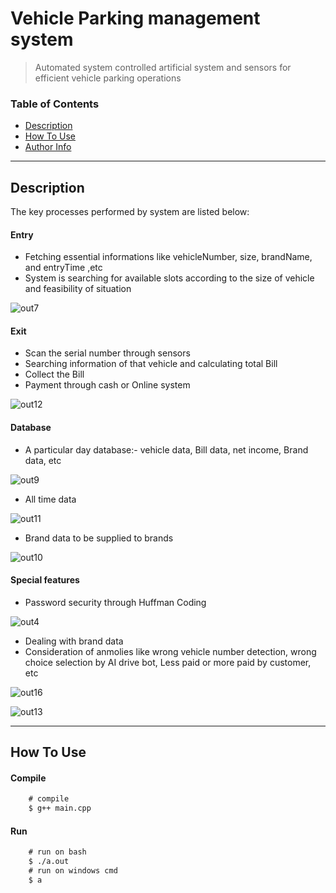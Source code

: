 # Vehicle Parking management system
>Automated system controlled artificial system and sensors for efficient vehicle parking operations


### Table of Contents


- [Description](#description)
- [How To Use](#how-to-use)
- [Author Info](#author-info)

---


## Description
The key processes performed by system are listed below:


#### Entry

- Fetching essential informations like vehicleNumber, size, brandName, and entryTime ,etc
- System is searching for available slots according to the size of vehicle and feasibility of situation


![out7](https://user-images.githubusercontent.com/46133803/85057694-b530d380-b1be-11ea-8c59-b04ac90f5158.png)



#### Exit

- Scan the serial number through sensors
- Searching information of that vehicle and calculating total Bill
- Collect the Bill
- Payment through cash or Online system


![out12](https://user-images.githubusercontent.com/46133803/85057647-acd89880-b1be-11ea-86a1-d6640b32a8a8.png)


#### Database

- A particular day database:- vehicle data, Bill data, net income, Brand data, etc


![out9](https://user-images.githubusercontent.com/46133803/85057698-b6fa9700-b1be-11ea-9e3e-0150acbe83e6.png)


- All time data


![out11](https://user-images.githubusercontent.com/46133803/85057645-ac400200-b1be-11ea-8ef6-b686fb93f1eb.png)


- Brand data to be supplied to brands


![out10](https://user-images.githubusercontent.com/46133803/85057643-ab0ed500-b1be-11ea-800d-1e9c3d703a0e.png)


#### Special features

- Password security through Huffman Coding

![out4](https://user-images.githubusercontent.com/46133803/85057678-b3671000-b1be-11ea-8c45-1f3edc3689f6.png)


- Dealing with brand data
- Consideration of anmolies like wrong vehicle number detection, wrong choice selection by AI drive bot, Less paid or more paid by customer, etc


![out16](https://user-images.githubusercontent.com/46133803/85057656-aea25c00-b1be-11ea-9d8e-77ecac0fb45b.png)


![out13](https://user-images.githubusercontent.com/46133803/85057651-ad712f00-b1be-11ea-83a5-116c2a5fb65f.png)


---

## How To Use

#### Compile
```html
    # compile
    $ g++ main.cpp
```
#### Run
```html
    # run on bash
    $ ./a.out 
    # run on windows cmd
    $ a 
```
